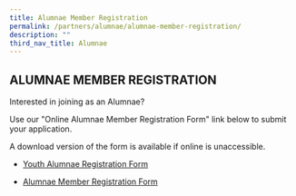 ```yaml
---
title: Alumnae Member Registration
permalink: /partners/alumnae/alumnae-member-registration/
description: ""
third_nav_title: Alumnae
---
```

## ALUMNAE MEMBER REGISTRATION


Interested in joining as an Alumnae?

Use our "Online Alumnae Member Registration Form" link below to submit your application.

  

A download version of the form is available if online is unaccessible.

*   [Youth Alumnae Registration Form](/files/Alumnae%20Members%20Registration%20Form%20Youth%202012.pdf)


* [Alumnae Member Registration Form](/files/Adult%20Alumnae%20Members%20Registration%20Form%202012.pdf)